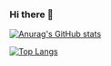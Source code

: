 ### Hi there 👋

<!--
**OseungKwon/OseungKwon** is a ✨ _special_ ✨ repository because its `README.md` (this file) appears on your GitHub profile.

Here are some ideas to get you started:

- 🔭 I’m currently working on ...
- 🌱 I’m currently learning ...
- 👯 I’m looking to collaborate on ...
- 🤔 I’m looking for help with ...
- 💬 Ask me about ...
- 📫 How to reach me: ...
- 😄 Pronouns: ...
- ⚡ Fun fact: ...
-->
[![Anurag's GitHub stats](https://github-readme-stats.vercel.app/api?username=OseungKwon&theme=white)](https://github.com/OseungKwon/github-readme-stats)

[![Top Langs](https://github-readme-stats.vercel.app/api/top-langs/?username=OseungKwon&layout=compact&theme=white&langs_count=4)](https://github.com/OseungKwon/github-readme-stats)
